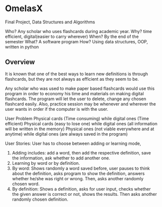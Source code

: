 # OmelasX
Final Project, Data Structures and Algorithms

Who? Any scholar who uses flashcards during academic year.
Why? time efficient, digital(easier to carry wherever)
When? By the end of the semester
What? A software program
How? Using data structures, OOP, written in python

## Overview
It is known that one of the best ways to learn new definitions is through flashcards, but they are not always as efficient as they seem to be. 

Any scholar who was used to make paper based flashcards would use this program in order to economy his time and materials on making digital flashcards. The program will let the user to delete, change any chosen flashcard easily. Also, practice session may be whenever and wherever the user wants in order if the computer is with the user.


User Problem
Physical cards (Time consuming) while digital ones (Time efficient)
Physical cards (easy to lose one) while digital ones (all information will be written in the memory)
Physical ones (not viable everywhere and at anytime) while digital ones (are always saved in the program)

User Stories:
User has to choose between adding or learning mode,
1. Adding includes: add a word, then add the respective definition, save the information, ask whether to add another one.
1. Learning by word or by definition.
2. By word: Shows randomly a word saved before, user pauses to think about the definition, asks program to show the definition, answers whether he/she was right or wrong. Then, asks another randomly chosen word.
3. By definition: Shows a definition, asks for user input, checks whether the given answer is correct or not, shows the results. Then asks another randomly chosen definition. 
